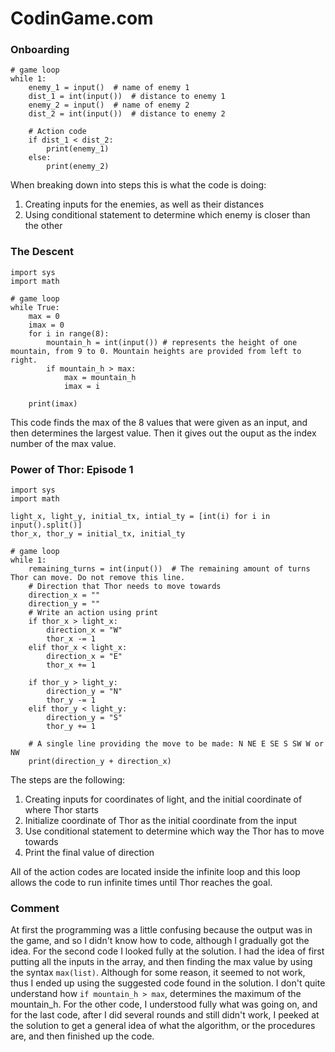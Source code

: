 # CodinGame.com

### Onboarding
```
# game loop
while 1:
    enemy_1 = input()  # name of enemy 1
    dist_1 = int(input())  # distance to enemy 1
    enemy_2 = input()  # name of enemy 2
    dist_2 = int(input())  # distance to enemy 2
    
    # Action code 
    if dist_1 < dist_2:
        print(enemy_1)
    else:
        print(enemy_2)
```

When breaking down into steps this is what the code is doing:
1. Creating inputs for the enemies, as well as their distances
2. Using conditional statement to determine which enemy is closer than the other 

### The Descent 
``` 
import sys
import math

# game loop
while True:
    max = 0
    imax = 0
    for i in range(8):
        mountain_h = int(input()) # represents the height of one mountain, from 9 to 0. Mountain heights are provided from left to right.
        if mountain_h > max:
            max = mountain_h
            imax = i

    print(imax)
```

This code finds the max of the 8 values that were given as an input, and then determines the largest value. Then it gives out the ouput as the index number of the max value. 


### Power of Thor: Episode 1
```
import sys
import math

light_x, light_y, initial_tx, intial_ty = [int(i) for i in input().split()]
thor_x, thor_y = initial_tx, initial_ty

# game loop
while 1:
    remaining_turns = int(input())  # The remaining amount of turns Thor can move. Do not remove this line.
    # Direction that Thor needs to move towards
    direction_x = ""
    direction_y = ""
    # Write an action using print
    if thor_x > light_x:
        direction_x = "W"
        thor_x -= 1
    elif thor_x < light_x:
        direction_x = "E"
        thor_x += 1
        
    if thor_y > light_y:
        direction_y = "N"
        thor_y -= 1
    elif thor_y < light_y:
        direction_y = "S"
        thor_y += 1

    # A single line providing the move to be made: N NE E SE S SW W or NW
    print(direction_y + direction_x)
```
The steps are the following:
1. Creating inputs for coordinates of light, and the initial coordinate of where Thor starts 
2. Initialize coordinate of Thor as the initial coordinate from the input 
3. Use conditional statement to determine which way the Thor has to move towards 
4. Print the final value of direction

All of the action codes are located inside the infinite loop and this loop allows the code to run infinite times until Thor reaches the goal.

### Comment 

At first the programming was a little confusing because the output was in the game, and so I didn't know how to code, although I gradually got the idea. For the second code I looked fully at the solution. I had the idea of first putting all the inputs in the array, and then finding the max value by using the syntax `max(list)`. Although for some reason, it seemed to not work, thus I ended up using the suggested code found in the solution. I don't quite understand how `if mountain_h > max`, determines the maximum of the mountain_h. For the other code, I understood fully what was going on, and for the last code, after I did several rounds and still didn't work, I peeked at the solution to get a general idea of what the algorithm, or the procedures are, and then finished up the code.


